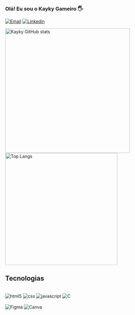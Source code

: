 

### Olá! Eu sou o Kayky Gameiro 🖐️


[![Email](https://img.shields.io/badge/Gmail-D14836?style=for-the-badge&logo=gmail&logoColor=white
)](mailto:vggameiro@gmail.com)
[![Linkedin](https://img.shields.io/badge/LinkedIn-0077B5?style=for-the-badge&logo=linkedin&logoColor=white
)]()


<img src="https://github-readme-stats.vercel.app/api?username=kaykygameiro01&show_icons=true&theme=dracula" alt="Kayky GitHub stats" width="400"/> <img src="https://github-readme-stats.vercel.app/api/top-langs/?username=kaykygameiro01&layout=compact&theme=dracula" alt="Top Langs" width="360"/>

## Tecnologias 

<div style="display: inline_block"><br>
<img align="center" alt="html5" src="https://img.shields.io/badge/HTML5-E34F26?style=for-the-badge&logo=html5&logoColor=white">
<img align="center" alt="css" src="https://img.shields.io/badge/CSS3-1572B6?style=for-the-badge&logo=css3&logoColor=white">
<img align="center" alt="javascript" src="https://img.shields.io/badge/JavaScript-323330?style=for-the-badge&logo=javascript&logoColor=F7DF1E">
<img align="center" alt="C" src="https://img.shields.io/badge/C-00599C?style=for-the-badge&logo=c&logoColor=white"></div>

<div style="display: inline_block"><br>

  <img align="center" alt="Figma" src="https://img.shields.io/badge/figma-%23F24E1E.svg?style=for-the-badge&logo=figma&logoColor=white">
 <img align="center" alt="Canva"  src="https://img.shields.io/badge/Canva-%2300C4CC.svg?style=for-the-badge&logo=Canva&logoColor=white">
</div>




